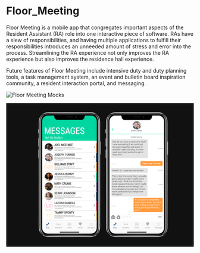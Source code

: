 # Floor_Meeting

Floor Meeting is a mobile app that congregates important aspects of the Resident Assistant (RA) role into one interactive piece of software. RAs have a slew of responsibilities, and having multiple applications to fulfill their responsibilities introduces an unneeded amount of stress and error into the process. Streamlining the RA experience not only improves the RA experience but also improves the residence hall experience.

Future features of Floor Meeting include intensive duty and duty planning tools, a task management system, an event and bulletin board inspiration community, a resident interaction portal, and messaging.

![Floor Meeting Mocks](https://static1.squarespace.com/static/57e9942037c5814c0d7f7be8/t/5a8bb8d3e4966ba44f6fd891/1519106377979/Duty+Planning+Mock-Recovered.jpg?format=1500w)

![Messages Mocks](Messages%20Mocks.jpg)
